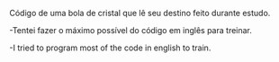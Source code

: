 Código de uma bola de cristal que lê seu destino feito durante estudo.

-Tentei fazer o máximo possível do código em inglês para treinar.

-I tried to program most of the code in english to train.
